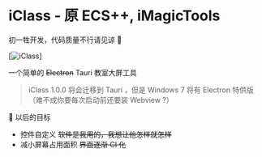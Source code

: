 # iClass - 原 ECS++, iMagicTools

初一牲开发，代码质量不行请见谅 🌹

[![iClass]((https://forum.smart-teach.cn/assets/files/2025-02-27/1740663162-438641-2025-02-27-213229-493.png))]

一个简单的 ~~Electron~~ Tauri 教室大屏工具

> iClass 1.0.0 将会迁移到 Tauri ，但是 Windows 7 将有 Electron 特供版（难不成你要每次启动前还要装 Webview ?）

📝 以后的目标

- 控件自定义 ~~软件是我用的，我想让他怎样就怎样~~
- 减小屏幕占用面积 ~~界面逐渐 CI 化~~
